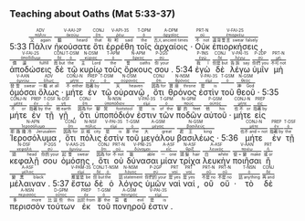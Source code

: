 ### Teaching about Oaths (Mat 5:33-37)
5:33 <RUBY><ruby><ruby>Πάλιν<rt>又 again</rt></ruby><rt><a href='https://bible.fhl.net/new/s.php?N=0&k=03825&m='>πάλιν</a></rt></ruby><rt>ADV</rt></RUBY> <RUBY><ruby><ruby><span class='verb'>ἠκούσατε</span><rt>聽 heard</rt></ruby><rt><a href='https://bible.fhl.net/new/s.php?N=0&k=00191&m='>ἀκούω</a></rt></ruby><rt>V-AAI-2P</rt></RUBY> <RUBY><ruby><ruby>ὅτι<rt>that</rt></ruby><rt><a href='https://bible.fhl.net/new/s.php?N=0&k=03754&m='>ὅτι</a></rt></ruby><rt>CONJ</rt></RUBY> <RUBY><ruby><ruby><span class='verb'>ἐρρέθη</span><rt>吩咐 said</rt></ruby><rt><a href='https://bible.fhl.net/new/s.php?N=0&k=04483&m='>ῥέω</a></rt></ruby><rt>V-API-3S</rt></RUBY> <RUBY><ruby><ruby>τοῖς<rt>the</rt></ruby><rt><a href='https://bible.fhl.net/new/s.php?N=0&k=03588&m='>ὁ</a></rt></ruby><rt>T-DPM</rt></RUBY> <RUBY><ruby><ruby>ἀρχαίοις<rt>古人 ancient times</rt></ruby><rt><a href='https://bible.fhl.net/new/s.php?N=0&k=00744&m='>ἀρχαῖος</a></rt></ruby><rt>A-DPM</rt></RUBY> · <RUBY><ruby><ruby>Οὐκ<rt>不 not</rt></ruby><rt><a href='https://bible.fhl.net/new/s.php?N=0&k=03756&m='>οὐ</a></rt></ruby><rt>PRT-N</rt></RUBY> <RUBY><ruby><ruby><span class='verb'>ἐπιορκήσεις</span><rt>違背誓言 swear falsely</rt></ruby><rt><a href='https://bible.fhl.net/new/s.php?N=0&k=01964&m='>ἐπιορκέω</a></rt></ruby><rt>V-FAI-2S</rt></RUBY> , <RUBY><ruby><ruby><span class='verb'>ἀποδώσεις</span><rt>償還 fulfill</rt></ruby><rt><a href='https://bible.fhl.net/new/s.php?N=0&k=00591&m='>ἀποδίδωμι</a></rt></ruby><rt>V-FAI-2S</rt></RUBY> <RUBY><ruby><ruby>δὲ<rt>而 but</rt></ruby><rt><a href='https://bible.fhl.net/new/s.php?N=0&k=01161&m='>δέ</a></rt></ruby><rt>CONJ</rt></RUBY> <RUBY><ruby><ruby>τῷ<rt>the</rt></ruby><rt><a href='https://bible.fhl.net/new/s.php?N=0&k=03588&m='>ὁ</a></rt></ruby><rt>T-DSM</rt></RUBY> <RUBY><ruby><ruby>κυρίῳ<rt>主 Lord</rt></ruby><rt><a href='https://bible.fhl.net/new/s.php?N=0&k=02962&m='>κύριος</a></rt></ruby><rt>N-DSM</rt></RUBY> <RUBY><ruby><ruby>τοὺς<rt>the</rt></ruby><rt><a href='https://bible.fhl.net/new/s.php?N=0&k=03588&m='>ὁ</a></rt></ruby><rt>T-APM</rt></RUBY> <RUBY><ruby><ruby>ὅρκους<rt>誓 oaths</rt></ruby><rt><a href='https://bible.fhl.net/new/s.php?N=0&k=03727&m='>ὅρκος</a></rt></ruby><rt>N-APM</rt></RUBY> <RUBY><ruby><ruby>σου<rt>你 your</rt></ruby><rt><a href='https://bible.fhl.net/new/s.php?N=0&k=04675&m='>σύ</a></rt></ruby><rt>P-2GS</rt></RUBY> . 5:34 <RUBY><ruby><ruby>ἐγὼ<rt>我 I</rt></ruby><rt><a href='https://bible.fhl.net/new/s.php?N=0&k=01473&m='>ἐγώ</a></rt></ruby><rt>P-1NS</rt></RUBY> <RUBY><ruby><ruby>δὲ<rt>但是 but</rt></ruby><rt><a href='https://bible.fhl.net/new/s.php?N=0&k=01161&m='>δέ</a></rt></ruby><rt>CONJ</rt></RUBY> <RUBY><ruby><ruby><span class='verb'>λέγω</span><rt>告訴 say</rt></ruby><rt><a href='https://bible.fhl.net/new/s.php?N=0&k=03004&m='>λέγω</a></rt></ruby><rt>V-PAI-1S</rt></RUBY> <RUBY><ruby><ruby>ὑμῖν<rt>你們 you</rt></ruby><rt><a href='https://bible.fhl.net/new/s.php?N=0&k=05213&m='>σύ</a></rt></ruby><rt>P-2DP</rt></RUBY> <RUBY><ruby><ruby>μὴ<rt>不可 not</rt></ruby><rt><a href='https://bible.fhl.net/new/s.php?N=0&k=03361&m='>μή</a></rt></ruby><rt>PRT-N</rt></RUBY> <RUBY><ruby><ruby><span class='inf'>ὀμόσαι</span><rt>發誓 swear</rt></ruby><rt><a href='https://bible.fhl.net/new/s.php?N=0&k=03660&m='>ὀμνύω</a></rt></ruby><rt>V-AAN</rt></RUBY> <RUBY><ruby><ruby>ὅλως<rt>一概 at all</rt></ruby><rt><a href='https://bible.fhl.net/new/s.php?N=0&k=03654&m='>ὅλως</a></rt></ruby><rt>ADV</rt></RUBY> · <RUBY><ruby><ruby>μήτε<rt>不 either</rt></ruby><rt><a href='https://bible.fhl.net/new/s.php?N=0&k=03383&m='>μήτε</a></rt></ruby><rt>CONJ-N</rt></RUBY> <RUBY><ruby><ruby>ἐν<rt>指著 by</rt></ruby><rt><a href='https://bible.fhl.net/new/s.php?N=0&k=01722&m='>ἐν</a></rt></ruby><rt>PREP</rt></RUBY> <RUBY><ruby><ruby>τῷ<rt></rt></ruby><rt><a href='https://bible.fhl.net/new/s.php?N=0&k=03588&m='>ὁ</a></rt></ruby><rt>T-DSM</rt></RUBY> <RUBY><ruby><ruby>οὐρανῷ<rt>天 heaven</rt></ruby><rt><a href='https://bible.fhl.net/new/s.php?N=0&k=03772&m='>οὐρανός</a></rt></ruby><rt>N-DSM</rt></RUBY> , <RUBY><ruby><ruby>ὅτι<rt>因為 for</rt></ruby><rt><a href='https://bible.fhl.net/new/s.php?N=0&k=03754&m='>ὅτι</a></rt></ruby><rt>CONJ</rt></RUBY> <RUBY><ruby><ruby>θρόνος<rt>寶座 throne</rt></ruby><rt><a href='https://bible.fhl.net/new/s.php?N=0&k=02362&m='>θρόνος</a></rt></ruby><rt>N-NSM</rt></RUBY> <RUBY><ruby><ruby><span class='verb'>ἐστὶν</span><rt>是 is</rt></ruby><rt><a href='https://bible.fhl.net/new/s.php?N=0&k=02076&m='>εἰμί</a></rt></ruby><rt>V-PAI-3S</rt></RUBY> <RUBY><ruby><ruby>τοῦ<rt></rt></ruby><rt><a href='https://bible.fhl.net/new/s.php?N=0&k=03588&m='>ὁ</a></rt></ruby><rt>T-GSM</rt></RUBY> <RUBY><ruby><ruby>θεοῦ<rt>神 God</rt></ruby><rt><a href='https://bible.fhl.net/new/s.php?N=0&k=02316&m='>θεός</a></rt></ruby><rt>N-GSM</rt></RUBY> · 5:35 <RUBY><ruby><ruby>μήτε<rt>不 or</rt></ruby><rt><a href='https://bible.fhl.net/new/s.php?N=0&k=03383&m='>μήτε</a></rt></ruby><rt>CONJ-N</rt></RUBY> <RUBY><ruby><ruby>ἐν<rt>指著 by</rt></ruby><rt><a href='https://bible.fhl.net/new/s.php?N=0&k=01722&m='>ἐν</a></rt></ruby><rt>PREP</rt></RUBY> <RUBY><ruby><ruby>τῇ<rt>the</rt></ruby><rt><a href='https://bible.fhl.net/new/s.php?N=0&k=03588&m='>ὁ</a></rt></ruby><rt>T-DSF</rt></RUBY> <RUBY><ruby><ruby>γῇ<rt>地 earth</rt></ruby><rt><a href='https://bible.fhl.net/new/s.php?N=0&k=01093&m='>γῆ</a></rt></ruby><rt>N-DSF</rt></RUBY> , <RUBY><ruby><ruby>ὅτι<rt>因為 for</rt></ruby><rt><a href='https://bible.fhl.net/new/s.php?N=0&k=03754&m='>ὅτι</a></rt></ruby><rt>CONJ</rt></RUBY> <RUBY><ruby><ruby>ὑποπόδιόν<rt>腳凳 footstool</rt></ruby><rt><a href='https://bible.fhl.net/new/s.php?N=0&k=05286&m='>ὑποπόδιον</a></rt></ruby><rt>N-NSN</rt></RUBY> <RUBY><ruby><ruby><span class='verb'>ἐστιν</span><rt>是 is</rt></ruby><rt><a href='https://bible.fhl.net/new/s.php?N=0&k=02076&m='>εἰμί</a></rt></ruby><rt>V-PAI-3S</rt></RUBY> <RUBY><ruby><ruby>τῶν<rt>of the</rt></ruby><rt><a href='https://bible.fhl.net/new/s.php?N=0&k=03588&m='>ὁ</a></rt></ruby><rt>T-GPM</rt></RUBY> <RUBY><ruby><ruby>ποδῶν<rt>腳的 feet</rt></ruby><rt><a href='https://bible.fhl.net/new/s.php?N=0&k=04228&m='>πούς</a></rt></ruby><rt>N-GPM</rt></RUBY> <RUBY><ruby><ruby>αὐτοῦ<rt>他 his</rt></ruby><rt><a href='https://bible.fhl.net/new/s.php?N=0&k=00846&m='>αὐτός</a></rt></ruby><rt>P-GSM</rt></RUBY> · <RUBY><ruby><ruby>μήτε<rt>也不 or</rt></ruby><rt><a href='https://bible.fhl.net/new/s.php?N=0&k=03383&m='>μήτε</a></rt></ruby><rt>CONJ-N</rt></RUBY> <RUBY><ruby><ruby>εἰς<rt>指著 by</rt></ruby><rt><a href='https://bible.fhl.net/new/s.php?N=0&k=01519&m='>εἰς</a></rt></ruby><rt>PREP</rt></RUBY> <RUBY><ruby><ruby>Ἱεροσόλυμα<rt>耶路撒冷 Jerusalem</rt></ruby><rt><a href='https://bible.fhl.net/new/s.php?N=0&k=02414&m='>Ἱεροσόλυμα</a></rt></ruby><rt>N-APN</rt></RUBY> , <RUBY><ruby><ruby>ὅτι<rt>因為 for</rt></ruby><rt><a href='https://bible.fhl.net/new/s.php?N=0&k=03754&m='>ὅτι</a></rt></ruby><rt>CONJ</rt></RUBY> <RUBY><ruby><ruby>πόλις<rt>京城 city</rt></ruby><rt><a href='https://bible.fhl.net/new/s.php?N=0&k=04172&m='>πόλις</a></rt></ruby><rt>N-NSF</rt></RUBY> <RUBY><ruby><ruby><span class='verb'>ἐστὶν</span><rt>是 is</rt></ruby><rt><a href='https://bible.fhl.net/new/s.php?N=0&k=02076&m='>εἰμί</a></rt></ruby><rt>V-PAI-3S</rt></RUBY> <RUBY><ruby><ruby>τοῦ<rt>那 the</rt></ruby><rt><a href='https://bible.fhl.net/new/s.php?N=0&k=03588&m='>ὁ</a></rt></ruby><rt>T-GSM</rt></RUBY> <RUBY><ruby><ruby>μεγάλου<rt>大 great</rt></ruby><rt><a href='https://bible.fhl.net/new/s.php?N=0&k=03173&m='>μέγας</a></rt></ruby><rt>A-GSM</rt></RUBY> <RUBY><ruby><ruby>βασιλέως<rt>君王 king</rt></ruby><rt><a href='https://bible.fhl.net/new/s.php?N=0&k=00935&m='>βασιλεύς</a></rt></ruby><rt>N-GSM</rt></RUBY> · 5:36 <RUBY><ruby><ruby>μήτε<rt>也不 and ~ not</rt></ruby><rt><a href='https://bible.fhl.net/new/s.php?N=0&k=03383&m='>μήτε</a></rt></ruby><rt>CONJ-N</rt></RUBY> <RUBY><ruby><ruby>ἐν<rt>指著 by</rt></ruby><rt><a href='https://bible.fhl.net/new/s.php?N=0&k=01722&m='>ἐν</a></rt></ruby><rt>PREP</rt></RUBY> <RUBY><ruby><ruby>τῇ<rt>the</rt></ruby><rt><a href='https://bible.fhl.net/new/s.php?N=0&k=03588&m='>ὁ</a></rt></ruby><rt>T-DSF</rt></RUBY> <RUBY><ruby><ruby>κεφαλῇ<rt>頭 head</rt></ruby><rt><a href='https://bible.fhl.net/new/s.php?N=0&k=02776&m='>κεφαλή</a></rt></ruby><rt>N-DSF</rt></RUBY> <RUBY><ruby><ruby>σου<rt>你的 your</rt></ruby><rt><a href='https://bible.fhl.net/new/s.php?N=0&k=04675&m='>σύ</a></rt></ruby><rt>P-2GS</rt></RUBY> <RUBY><ruby><ruby><span class='verb'>ὀμόσῃς</span><rt>起誓 swear</rt></ruby><rt><a href='https://bible.fhl.net/new/s.php?N=0&k=03660&m='>ὀμνύω</a></rt></ruby><rt>V-AAS-2S</rt></RUBY> , <RUBY><ruby><ruby>ὅτι<rt>因為 for</rt></ruby><rt><a href='https://bible.fhl.net/new/s.php?N=0&k=03754&m='>ὅτι</a></rt></ruby><rt>CONJ</rt></RUBY> <RUBY><ruby><ruby>οὐ<rt>不 not</rt></ruby><rt><a href='https://bible.fhl.net/new/s.php?N=0&k=03756&m='>οὐ</a></rt></ruby><rt>PRT-N</rt></RUBY> <RUBY><ruby><ruby><span class='verb'>δύνασαι</span><rt>能 able</rt></ruby><rt><a href='https://bible.fhl.net/new/s.php?N=0&k=01410&m='>δύναμαι</a></rt></ruby><rt>V-PNI-2S</rt></RUBY> <RUBY><ruby><ruby>μίαν<rt>一 one</rt></ruby><rt><a href='https://bible.fhl.net/new/s.php?N=0&k=03391&m='>εἷς</a></rt></ruby><rt>A-ASF</rt></RUBY> <RUBY><ruby><ruby>τρίχα<rt>頭髮 hair</rt></ruby><rt><a href='https://bible.fhl.net/new/s.php?N=0&k=02359&m='>θρίξ</a></rt></ruby><rt>N-ASF</rt></RUBY> <RUBY><ruby><ruby>λευκὴν<rt>白 white</rt></ruby><rt><a href='https://bible.fhl.net/new/s.php?N=0&k=03022&m='>λευκός</a></rt></ruby><rt>A-ASF</rt></RUBY> <RUBY><ruby><ruby><span class='inf'>ποιῆσαι</span><rt>使~變 make</rt></ruby><rt><a href='https://bible.fhl.net/new/s.php?N=0&k=04160&m='>ποιέω</a></rt></ruby><rt>V-AAN</rt></RUBY> <RUBY><ruby><ruby>ἢ<rt>或 or</rt></ruby><rt><a href='https://bible.fhl.net/new/s.php?N=0&k=02228&m='>ἤ</a></rt></ruby><rt>PRT</rt></RUBY> <RUBY><ruby><ruby>μέλαιναν<rt>變黑 black</rt></ruby><rt><a href='https://bible.fhl.net/new/s.php?N=0&k=03189&m='>μέλας</a></rt></ruby><rt>A-ASF</rt></RUBY> . 5:37 <RUBY><ruby><ruby><span class='verb'>ἔστω</span><rt>應當是 be</rt></ruby><rt><a href='https://bible.fhl.net/new/s.php?N=0&k=02077&m='>εἰμί</a></rt></ruby><rt>V-PAM-3S</rt></RUBY> <RUBY><ruby><ruby>δὲ<rt>但 but</rt></ruby><rt><a href='https://bible.fhl.net/new/s.php?N=0&k=01161&m='>δέ</a></rt></ruby><rt>CONJ</rt></RUBY> <RUBY><ruby><ruby>ὁ<rt>the</rt></ruby><rt><a href='https://bible.fhl.net/new/s.php?N=0&k=03588&m='>ὁ</a></rt></ruby><rt>T-NSM</rt></RUBY> <RUBY><ruby><ruby>λόγος<rt>話 statement</rt></ruby><rt><a href='https://bible.fhl.net/new/s.php?N=0&k=03056&m='>λόγος</a></rt></ruby><rt>N-NSM</rt></RUBY> <RUBY><ruby><ruby>ὑμῶν<rt>你們的 your</rt></ruby><rt><a href='https://bible.fhl.net/new/s.php?N=0&k=05216&m='>σύ</a></rt></ruby><rt>P-2GP</rt></RUBY> <RUBY><ruby><ruby>ναὶ<rt>是 yes</rt></ruby><rt><a href='https://bible.fhl.net/new/s.php?N=0&k=03483&m='>ναί</a></rt></ruby><rt>PRT</rt></RUBY> <RUBY><ruby><ruby>ναί<rt>是 yes</rt></ruby><rt><a href='https://bible.fhl.net/new/s.php?N=0&k=03483&m='>ναί</a></rt></ruby><rt>PRT</rt></RUBY> , <RUBY><ruby><ruby>οὒ<rt>不是 no</rt></ruby><rt><a href='https://bible.fhl.net/new/s.php?N=0&k=03756&m='>οὔ</a></rt></ruby><rt>PRT-N</rt></RUBY> <RUBY><ruby><ruby>οὔ<rt>不是 no</rt></ruby><rt><a href='https://bible.fhl.net/new/s.php?N=0&k=03756&m='>οὔ</a></rt></ruby><rt>PRT-N</rt></RUBY> · <RUBY><ruby><ruby>τὸ<rt>話 anything</rt></ruby><rt><a href='https://bible.fhl.net/new/s.php?N=0&k=03588&m='>ὁ</a></rt></ruby><rt>T-NSN</rt></RUBY> <RUBY><ruby><ruby>δὲ<rt>再 and</rt></ruby><rt><a href='https://bible.fhl.net/new/s.php?N=0&k=01161&m='>δέ</a></rt></ruby><rt>CONJ</rt></RUBY> <RUBY><ruby><ruby>περισσὸν<rt>多 more</rt></ruby><rt><a href='https://bible.fhl.net/new/s.php?N=0&k=04053&m='>περισσός</a></rt></ruby><rt>A-NSN</rt></RUBY> <RUBY><ruby><ruby>τούτων<rt>比這些 this</rt></ruby><rt><a href='https://bible.fhl.net/new/s.php?N=0&k=05130&m='>οὗτος</a></rt></ruby><rt>D-GPM</rt></RUBY> <RUBY><ruby><ruby>ἐκ<rt>出於 from</rt></ruby><rt><a href='https://bible.fhl.net/new/s.php?N=0&k=01537&m='>ἐκ</a></rt></ruby><rt>PREP</rt></RUBY> <RUBY><ruby><ruby>τοῦ<rt>那 the</rt></ruby><rt><a href='https://bible.fhl.net/new/s.php?N=0&k=03588&m='>ὁ</a></rt></ruby><rt>T-GSM</rt></RUBY> <RUBY><ruby><ruby>πονηροῦ<rt>惡者 evil</rt></ruby><rt><a href='https://bible.fhl.net/new/s.php?N=0&k=04190&m='>πονηρός</a></rt></ruby><rt>A-GSM</rt></RUBY> <RUBY><ruby><ruby><span class='verb'>ἐστιν</span><rt>是 is</rt></ruby><rt><a href='https://bible.fhl.net/new/s.php?N=0&k=02076&m='>εἰμί</a></rt></ruby><rt>V-PAI-3S</rt></RUBY> . 
